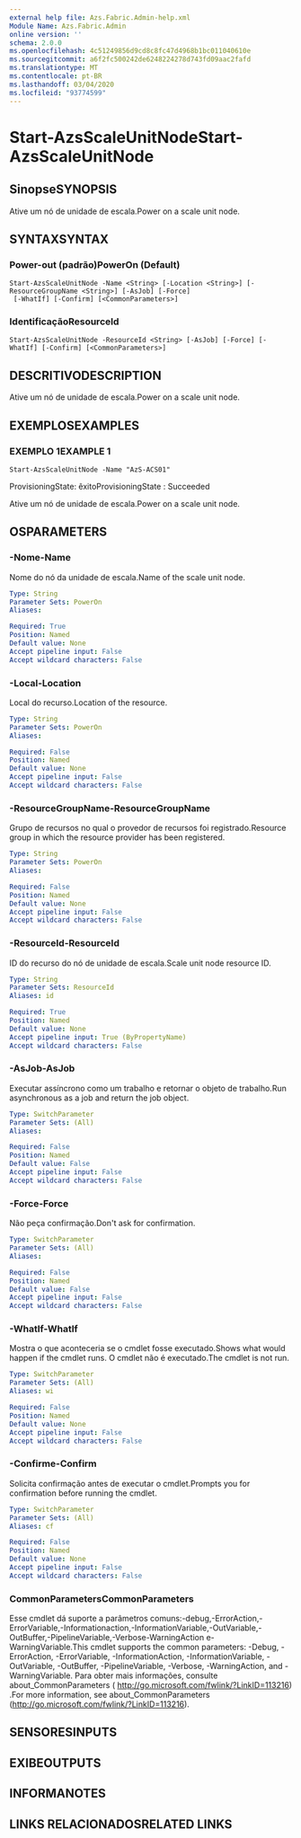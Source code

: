 ```yaml
---
external help file: Azs.Fabric.Admin-help.xml
Module Name: Azs.Fabric.Admin
online version: ''
schema: 2.0.0
ms.openlocfilehash: 4c51249856d9cd8c8fc47d4968b1bc011040610e
ms.sourcegitcommit: a6f2fc500242de6248224278d743fd09aac2fafd
ms.translationtype: MT
ms.contentlocale: pt-BR
ms.lasthandoff: 03/04/2020
ms.locfileid: "93774599"
---
```

# <span data-ttu-id="1fe8f-101">Start-AzsScaleUnitNode</span><span class="sxs-lookup"><span data-stu-id="1fe8f-101">Start-AzsScaleUnitNode</span></span>

## <span data-ttu-id="1fe8f-102">Sinopse</span><span class="sxs-lookup"><span data-stu-id="1fe8f-102">SYNOPSIS</span></span>
<span data-ttu-id="1fe8f-103">Ative um nó de unidade de escala.</span><span class="sxs-lookup"><span data-stu-id="1fe8f-103">Power on a scale unit node.</span></span>

## <span data-ttu-id="1fe8f-104">SYNTAX</span><span class="sxs-lookup"><span data-stu-id="1fe8f-104">SYNTAX</span></span>

### <span data-ttu-id="1fe8f-105">Power-out (padrão)</span><span class="sxs-lookup"><span data-stu-id="1fe8f-105">PowerOn (Default)</span></span>
```
Start-AzsScaleUnitNode -Name <String> [-Location <String>] [-ResourceGroupName <String>] [-AsJob] [-Force]
 [-WhatIf] [-Confirm] [<CommonParameters>]
```

### <span data-ttu-id="1fe8f-106">Identificação</span><span class="sxs-lookup"><span data-stu-id="1fe8f-106">ResourceId</span></span>
```
Start-AzsScaleUnitNode -ResourceId <String> [-AsJob] [-Force] [-WhatIf] [-Confirm] [<CommonParameters>]
```

## <span data-ttu-id="1fe8f-107">DESCRITIVO</span><span class="sxs-lookup"><span data-stu-id="1fe8f-107">DESCRIPTION</span></span>
<span data-ttu-id="1fe8f-108">Ative um nó de unidade de escala.</span><span class="sxs-lookup"><span data-stu-id="1fe8f-108">Power on a scale unit node.</span></span>

## <span data-ttu-id="1fe8f-109">EXEMPLOS</span><span class="sxs-lookup"><span data-stu-id="1fe8f-109">EXAMPLES</span></span>

### <span data-ttu-id="1fe8f-110">EXEMPLO 1</span><span class="sxs-lookup"><span data-stu-id="1fe8f-110">EXAMPLE 1</span></span>
```
Start-AzsScaleUnitNode -Name "AzS-ACS01"
```

<span data-ttu-id="1fe8f-111">ProvisioningState: êxito</span><span class="sxs-lookup"><span data-stu-id="1fe8f-111">ProvisioningState : Succeeded</span></span>

<span data-ttu-id="1fe8f-112">Ative um nó de unidade de escala.</span><span class="sxs-lookup"><span data-stu-id="1fe8f-112">Power on a scale unit node.</span></span>

## <span data-ttu-id="1fe8f-113">OS</span><span class="sxs-lookup"><span data-stu-id="1fe8f-113">PARAMETERS</span></span>

### <span data-ttu-id="1fe8f-114">-Nome</span><span class="sxs-lookup"><span data-stu-id="1fe8f-114">-Name</span></span>
<span data-ttu-id="1fe8f-115">Nome do nó da unidade de escala.</span><span class="sxs-lookup"><span data-stu-id="1fe8f-115">Name of the scale unit node.</span></span>

```yaml
Type: String
Parameter Sets: PowerOn
Aliases:

Required: True
Position: Named
Default value: None
Accept pipeline input: False
Accept wildcard characters: False
```

### <span data-ttu-id="1fe8f-116">-Local</span><span class="sxs-lookup"><span data-stu-id="1fe8f-116">-Location</span></span>
<span data-ttu-id="1fe8f-117">Local do recurso.</span><span class="sxs-lookup"><span data-stu-id="1fe8f-117">Location of the resource.</span></span>

```yaml
Type: String
Parameter Sets: PowerOn
Aliases:

Required: False
Position: Named
Default value: None
Accept pipeline input: False
Accept wildcard characters: False
```

### <span data-ttu-id="1fe8f-118">-ResourceGroupName</span><span class="sxs-lookup"><span data-stu-id="1fe8f-118">-ResourceGroupName</span></span>
<span data-ttu-id="1fe8f-119">Grupo de recursos no qual o provedor de recursos foi registrado.</span><span class="sxs-lookup"><span data-stu-id="1fe8f-119">Resource group in which the resource provider has been registered.</span></span>

```yaml
Type: String
Parameter Sets: PowerOn
Aliases:

Required: False
Position: Named
Default value: None
Accept pipeline input: False
Accept wildcard characters: False
```

### <span data-ttu-id="1fe8f-120">-ResourceId</span><span class="sxs-lookup"><span data-stu-id="1fe8f-120">-ResourceId</span></span>
<span data-ttu-id="1fe8f-121">ID do recurso do nó de unidade de escala.</span><span class="sxs-lookup"><span data-stu-id="1fe8f-121">Scale unit node resource ID.</span></span>

```yaml
Type: String
Parameter Sets: ResourceId
Aliases: id

Required: True
Position: Named
Default value: None
Accept pipeline input: True (ByPropertyName)
Accept wildcard characters: False
```

### <span data-ttu-id="1fe8f-122">-AsJob</span><span class="sxs-lookup"><span data-stu-id="1fe8f-122">-AsJob</span></span>
<span data-ttu-id="1fe8f-123">Executar assíncrono como um trabalho e retornar o objeto de trabalho.</span><span class="sxs-lookup"><span data-stu-id="1fe8f-123">Run asynchronous as a job and return the job object.</span></span>

```yaml
Type: SwitchParameter
Parameter Sets: (All)
Aliases:

Required: False
Position: Named
Default value: False
Accept pipeline input: False
Accept wildcard characters: False
```

### <span data-ttu-id="1fe8f-124">-Force</span><span class="sxs-lookup"><span data-stu-id="1fe8f-124">-Force</span></span>
<span data-ttu-id="1fe8f-125">Não peça confirmação.</span><span class="sxs-lookup"><span data-stu-id="1fe8f-125">Don't ask for confirmation.</span></span>

```yaml
Type: SwitchParameter
Parameter Sets: (All)
Aliases:

Required: False
Position: Named
Default value: False
Accept pipeline input: False
Accept wildcard characters: False
```

### <span data-ttu-id="1fe8f-126">-WhatIf</span><span class="sxs-lookup"><span data-stu-id="1fe8f-126">-WhatIf</span></span>
<span data-ttu-id="1fe8f-127">Mostra o que aconteceria se o cmdlet fosse executado.</span><span class="sxs-lookup"><span data-stu-id="1fe8f-127">Shows what would happen if the cmdlet runs.</span></span>
<span data-ttu-id="1fe8f-128">O cmdlet não é executado.</span><span class="sxs-lookup"><span data-stu-id="1fe8f-128">The cmdlet is not run.</span></span>

```yaml
Type: SwitchParameter
Parameter Sets: (All)
Aliases: wi

Required: False
Position: Named
Default value: None
Accept pipeline input: False
Accept wildcard characters: False
```

### <span data-ttu-id="1fe8f-129">-Confirme</span><span class="sxs-lookup"><span data-stu-id="1fe8f-129">-Confirm</span></span>
<span data-ttu-id="1fe8f-130">Solicita confirmação antes de executar o cmdlet.</span><span class="sxs-lookup"><span data-stu-id="1fe8f-130">Prompts you for confirmation before running the cmdlet.</span></span>

```yaml
Type: SwitchParameter
Parameter Sets: (All)
Aliases: cf

Required: False
Position: Named
Default value: None
Accept pipeline input: False
Accept wildcard characters: False
```

### <span data-ttu-id="1fe8f-131">CommonParameters</span><span class="sxs-lookup"><span data-stu-id="1fe8f-131">CommonParameters</span></span>
<span data-ttu-id="1fe8f-132">Esse cmdlet dá suporte a parâmetros comuns:-debug,-ErrorAction,-ErrorVariable,-Informationaction,-InformationVariable,-OutVariable,-OutBuffer,-PipelineVariable,-Verbose-WarningAction e-WarningVariable.</span><span class="sxs-lookup"><span data-stu-id="1fe8f-132">This cmdlet supports the common parameters: -Debug, -ErrorAction, -ErrorVariable, -InformationAction, -InformationVariable, -OutVariable, -OutBuffer, -PipelineVariable, -Verbose, -WarningAction, and -WarningVariable.</span></span> <span data-ttu-id="1fe8f-133">Para obter mais informações, consulte about_CommonParameters ( http://go.microsoft.com/fwlink/?LinkID=113216) .</span><span class="sxs-lookup"><span data-stu-id="1fe8f-133">For more information, see about_CommonParameters (http://go.microsoft.com/fwlink/?LinkID=113216).</span></span>

## <span data-ttu-id="1fe8f-134">SENSORES</span><span class="sxs-lookup"><span data-stu-id="1fe8f-134">INPUTS</span></span>

## <span data-ttu-id="1fe8f-135">EXIBE</span><span class="sxs-lookup"><span data-stu-id="1fe8f-135">OUTPUTS</span></span>

## <span data-ttu-id="1fe8f-136">INFORMA</span><span class="sxs-lookup"><span data-stu-id="1fe8f-136">NOTES</span></span>

## <span data-ttu-id="1fe8f-137">LINKS RELACIONADOS</span><span class="sxs-lookup"><span data-stu-id="1fe8f-137">RELATED LINKS</span></span>
